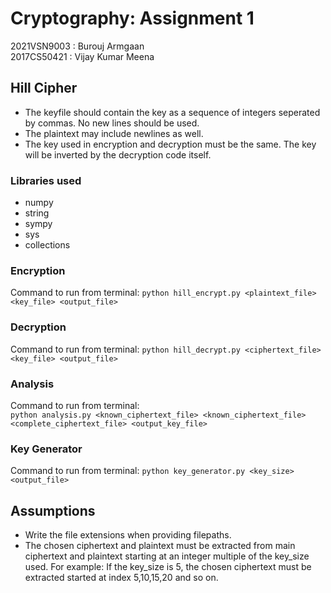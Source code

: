 # Cryptography: Assignment 1

2021VSN9003 : Burouj Armgaan <br>
2017CS50421 : Vijay Kumar Meena

## Hill Cipher
- The keyfile should contain the key as a sequence of integers seperated by commas. No new lines should be used.
- The plaintext may include newlines as well.
- The key used in encryption and decryption must be the same. The key will be inverted by the decryption code itself.

### Libraries used
- numpy
- string
- sympy
- sys
- collections

### Encryption
Command to run from terminal:
`python hill_encrypt.py <plaintext_file> <key_file> <output_file>`

### Decryption
Command to run from terminal:
`python hill_decrypt.py <ciphertext_file> <key_file> <output_file>`

### Analysis
Command to run from terminal:<br>
`python analysis.py <known_ciphertext_file> <known_ciphertext_file> <complete_ciphertext_file> <output_key_file>`

### Key Generator
Command to run from terminal:
`python key_generator.py <key_size> <output_file>`

## Assumptions
- Write the file extensions when providing filepaths.
- The chosen ciphertext and plaintext must be extracted from main ciphertext and plaintext starting at an integer multiple of the key_size used. For example: If the key_size is 5, the chosen ciphertext must be extracted started at index 5,10,15,20 and so on.
